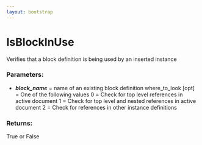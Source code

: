 ```yaml
---
layout: bootstrap
---
```


# IsBlockInUse

Verifies that a block definition is being used by an inserted instance
          

### Parameters:

- ***block_name*** = name of an existing block definition
where_to_look [opt] = One of the following values
     0 = Check for top level references in active document
     1 = Check for top level and nested references in active document
     2 = Check for references in other instance definitions
        

### Returns:


True or False
        


